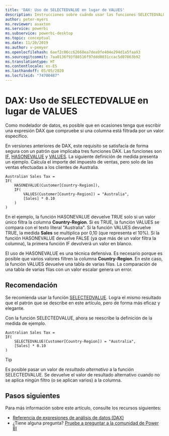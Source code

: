```yaml
---
title: 'DAX: Uso de SELECTEDVALUE en lugar de VALUES'
description: Instrucciones sobre cuándo usar las funciones SELECTEDVALUE.
author: peter-myers
ms.reviewer: asaxton
ms.service: powerbi
ms.subservice: powerbi-desktop
ms.topic: conceptual
ms.date: 11/20/2019
ms.author: v-pemyer
ms.openlocfilehash: 6aef2c06cc62668ea7dea9fe404e294d1a5faa93
ms.sourcegitcommit: 7aa0136f93f88516f97ddd8031ccac5d07863b92
ms.translationtype: HT
ms.contentlocale: es-ES
ms.lasthandoff: 05/05/2020
ms.locfileid: "74700487"
---
```

# <a name="dax-use-selectedvalue-instead-of-values"></a>DAX: Uso de SELECTEDVALUE en lugar de VALUES

Como modelador de datos, es posible que en ocasiones tenga que escribir una expresión DAX que compruebe si una columna está filtrada por un valor específico.

En versiones anteriores de DAX, este requisito se satisfacía de forma segura con un patrón que implicaba tres funciones DAX. Las funciones son [IF](/dax/if-function-dax), [HASONEVALUE](/dax/hasonevalue-function-dax) y [VALUES](/dax/values-function-dax). La siguiente definición de medida presenta un ejemplo. Calcula el importe del impuesto de ventas, pero solo de las ventas efectuadas a los clientes de Australia.

```dax
Australian Sales Tax =
IF(
    HASONEVALUE(Customer[Country-Region]),
    IF(
        VALUES(Customer[Country-Region]) = "Australia",
        [Sales] * 0.10
    )
)
```

En el ejemplo, la función HASONEVALUE devuelve TRUE solo si un valor único filtra la columna **Country-Region**. Si es TRUE, la función VALUES se compara con el texto literal "Australia". Si la función VALUES devuelve TRUE, la medida **Sales** se multiplica por 0,10 (que representa el 10%). Si la función HASONEVALUE devuelve FALSE (ya que más de un valor filtra la columna), la primera función IF devolverá un valor en blanco.

El uso de HASONEVALUE es una técnica defensiva. Es necesario porque es posible que varios valores filtren la columna **Country-Region**. En este caso, la función VALUES devuelve una tabla de varias filas. La comparación de una tabla de varias filas con un valor escalar genera un error.

## <a name="recommendation"></a>Recomendación

Se recomienda usar la función [SELECTEDVALUE](/dax/selectedvalue-function). Logra el mismo resultado que el patrón que se describe en este artículo, pero de forma más eficaz y elegante.

Con la función SELECTEDVALUE, ahora se reescribe la definición de la medida de ejemplo.

```dax
Australian Sales Tax =
IF(
    SELECTEDVALUE(Customer[Country-Region]) = "Australia",
    [Sales] * 0.10
)
```

> [!TIP]
> Es posible pasar un valor de _resultado alternativo_ a la función SELECTEDVALUE. Se devuelve el valor de resultado alternativo cuando no se aplica ningún filtro (o se aplican varios) a la columna.

## <a name="next-steps"></a>Pasos siguientes

Para más información sobre este artículo, consulte los recursos siguientes:

- [Referencia de expresiones de análisis de datos (DAX)](/dax/)
- ¿Tiene alguna pregunta? [Pruebe a preguntar a la comunidad de Power BI](https://community.powerbi.com/)
